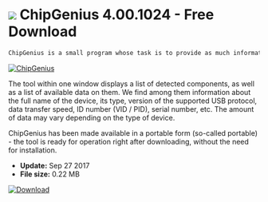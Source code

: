 # ![](https://cdn.softexe.net/static/icon/c/chipgenius-10804.png) ChipGenius 4.00.1024 - Free Download

```sh
ChipGenius is a small program whose task is to provide as much information as possible about USB controllers in your computer and all kinds of devices connected to USB ports.
```
[![ChipGenius](https:https://tse3.mm.bing.net/th?id=OIP.bQ6OwOY3omnV7DYI-ClJegHaF0&pid=Api)](https://softexe.net/win/system/diagnostics-tests/chipgenius:pRhRd.html)

The tool within one window displays a list of detected components, as well as a list of available data on them. We find among them information about the full name of the device, its type, version of the supported USB protocol, data transfer speed, ID number (VID / PID), serial number, etc. The amount of data may vary depending on the type of device.
 
 ChipGenius has been made available in a portable form (so-called portable) - the tool is ready for operation right after downloading, without the need for installation.


- **Update:** Sep 27 2017
- **File size:** 0.22 MB

[![Download](https://cdn.softexe.net/static/img/download.png)](https://softexe.net/win/system/diagnostics-tests/chipgenius:pRhRd.html)

